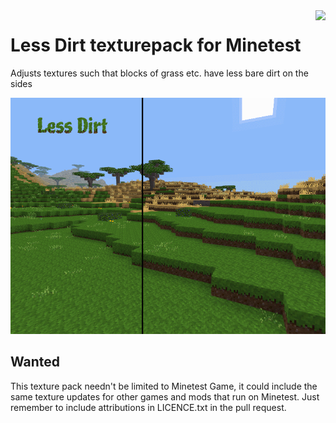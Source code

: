 <img src="https://raw.githubusercontent.com/wiki/treer/amidstest/screenshots/150px-Minetest-logo.png" align="right" />

# Less Dirt texturepack for Minetest

Adjusts textures such that blocks of grass etc. have less bare dirt on the sides

<img src="screenshot.png"/>

## Wanted

This texture pack needn't be limited to Minetest Game, it could include the same texture updates for other games and mods that run on Minetest. Just remember to include attributions in LICENCE.txt in the pull request.


